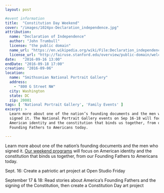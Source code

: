 ```yaml
---
layout: post

#event information
title:  "Constitution Day Weekend"
cover: "/images/1024px-Declaration_independence.jpg"
attribution:
  name: "Declaration of Independence"
  author: "John Trumbull"
  license: "the public domain"
  name_url: "https://en.wikipedia.org/wiki/File:Declaration_independence.jpg"
  license_url: "http://fairuse.stanford.edu/overview/public-domain/welcome"
date:   "2016-09-16 13:00"
endDate: "2016-09-18 17:00"
creation: "2016-09-06"
location:
  name: "Smithsonian National Portrait Gallery"
  address:
    - "800 G Street NW"
  city: Washington
  state: DC
  zip: 20001
tags: [ 'National Portrait Gallery', 'Family Events' ]
excerpt: >
  Learn more about one of the nation’s founding documents and the men who
  signed it. The National Portrait Gallery events on Sep 16-18 will focus on
  American identity and the constitution that binds us together, from our
  Founding Fathers to Americans today.

---
```


Learn more about one of the nation’s founding documents and the men who
signed it. [Our weekend programs](http://npg.si.edu/whats-on/events?trumbaEmbed=view%3Devent%26eventid%3D119987508)
will focus on American identity and the constitution that binds us together,
from our Founding Fathers to Americans today.

Sept. 16: Create a patriotic art project at Open Studio Friday

September 17 & 18: Read stories about America’s Founding Fathers and the signing
of the Constitution, then create a Constitution Day art project
